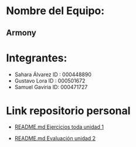 # Nombre del Equipo:
  ## Armony
# Integrantes:
  - Sahara Álvarez
      ID : 000448890
  - Gustavo Lora
      ID : 000501672
  - Samuel Gaviria
      ID: 000471727
# Link repositorio personal 
-  [README.md Ejercicios toda unidad 1](https://github.com/SamuelG43/proyecto-Raspberry-pi.git)

- [README.md Evaluación unidad 2](https://github.com/SamuelG43/Unidad2_Evaluaci-n.git)
